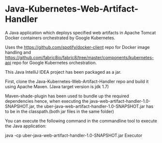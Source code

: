 # Java-Kubernetes-Web-Artifact-Handler
A Java application which deploys specified web artifacts in Apache Tomcat Docker containers orchestrated by Google Kubernetes. 

Uses the https://github.com/spotify/docker-client repo for Docker image handling and https://github.com/fabric8io/fabric8/tree/master/components/kubernetes-api repo for Google Kubernetes orchestration.

This Java IntelliJ IDEA project has been packaged as a jar. 

First, clone the Java-Kubernetes-Web-Artifact-Handler repo and build it using Apache Maven. (Java target version is jdk 1.7)

Maven-shade-plugin has been used to bundle up the required dependencies hence, when executing the java-web-artifact-handler-1.0-SNAPSHOT.jar, the uber-java-web-artifact-handler-1.0-SNAPSHOT.jar has to be in the classpath.(both jar files in the same folder)

You can execute the following command in the commandline tool to execute the Java application:

java -cp uber-java-web-artifact-handler-1.0-SNAPSHOT.jar Executor

